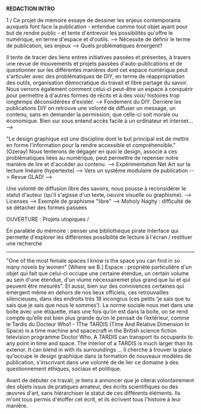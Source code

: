 __REDACTION INTRO__

1 / Ce projet de mémoire essaye de dessiner les enjeux contemporains auxquels font face la publication - entendue comme tout objet ayant pour but de rendre public - et tente d'entrevoir les possibilités qu'offre le numérique, en terme d'espace et d'outils.
--> Nécessite de définir le terme de publication, ses enjeux
--> Quels problématiques émergent? 

Il tente de tracer des liens entres initiatives passées et présentes, à travers une revue de mouvements et projets passées d'auto-publications et de questionner sur les différentes manières dont cet espace numérique peut s'articuler avec des problématiques de DIY, en terme de réappropriation des outils, organisation démocratique du travail et libre partage du savoir. Nous verrons également comment celui-ci peut-être un espace à conquérir pour permettre à d'autres formes de récits et à des voix/ histoires trop longtemps déconsidérées d'exister. 
--> Fondement du DIY. Derrière les publications DIY on retrouve une volonté de diffuser un message, un contenu, sans en demander la permission, que celle-ci soit morale ou économique. Bien sur sous entend accès facile à un ordinateur et internet...
-->

"Le design graphique est une discipline dont le but principal est de mettre en forme l’information pour la rendre accessible et compréhensible." (Ozeray) Nous tenterons de dégager en quoi le design, associé à ces problématiques liées au numérique, peut permettre de repenser notre manière de lire et d'accéder au contenu.
--> Expérimentation Net Art sur la lecture linéaire (hypertexte) 
--> Vers un systême modulaire de publication 
--> Revue GLAD!
--> 

Une volonté de diffusion libre des savoirs, nous pousse à reconsidérer le statut d'auteur (qu'il s'agisse d'un texte, oeuvre visuelle ou graphisme). 
--> Licenses
--> Exemple de graphisme "libre"
--> Moholy Naghy : difficulté de se détacher des formes passées 

OUVERTURE : Projets utopiques / 

En parallèle du mémoire : penser une bibliothèque pirate 
Interface qui permette d'explorer les différentes possibilité de lecture à l'écran / restituer une recherche

***

"One of the most female spaces I know is the space you can find in so many novels by women" [Where we B.]
Espace : propriété particulière d'un objet qui fait que celui-ci occupe une certaine étendue, un certain volume au sein d'une étendue, d'un vlume nécessairemet plus grand que lui et qui peuvent être mesurés". Et aussi, bien sur des connivences certaines qui émergent même en dehors de nos lieux officiels, ces retrouvailles silencieuses, dans des endroits très 
18
incongrus (ces petits ‘je sais que tu sais que je sais que nous le sommes’). La norme sociale nous met dans une boite avec une étiquette, mais une fois qu’on est dans la boite, on se rend compte qu’elle est bien plus grande qu’on le pensait de l’extérieur, comme le Tardis du Docteur Who1 - 1The TARDIS (Time And Relative Dimension In Space) is a time machine and spacecraft in the British science fiction television programme Doctor Who. A TARDIS can transport its occupants to any point in time and space. The interior of a TARDIS is much larger than its exterior. It can blend in with its surroundings ...
 Il cherche à trouver la place qu'occupe le design graphique dans la formation de nouveaux modèles de publication, s'inscrivant dans une volonté de  de lier ce domaine à des questionnement éthiques, sociaux et politique.

Avant de débuter ce travail, je tiens à annoncer que je citerai volontairement des objets issus de pratiques amateur, des écrits scientifiques ou des œuvres d'art, sans hiérarchiser le statut de ces différents éléments. Ils m'ont tous permis d'étoffer cet écrit, et ils écrivent tous l'histoire à leur manière.  
